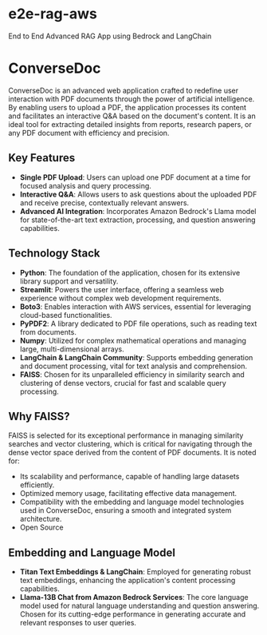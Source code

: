 # e2e-rag-aws
End to End Advanced RAG App using Bedrock and LangChain
# ConverseDoc

ConverseDoc is an advanced web application crafted to redefine user interaction with PDF documents through the power of artificial intelligence. By enabling users to upload a PDF, the application processes its content and facilitates an interactive Q&A based on the document's content. It is an ideal tool for extracting detailed insights from reports, research papers, or any PDF document with efficiency and precision.

## Key Features

- **Single PDF Upload**: Users can upload one PDF document at a time for focused analysis and query processing.
- **Interactive Q&A**: Allows users to ask questions about the uploaded PDF and receive precise, contextually relevant answers.
- **Advanced AI Integration**: Incorporates Amazon Bedrock's Llama model for state-of-the-art text extraction, processing, and question answering capabilities.

## Technology Stack

- **Python**: The foundation of the application, chosen for its extensive library support and versatility.
- **Streamlit**: Powers the user interface, offering a seamless web experience without complex web development requirements.
- **Boto3**: Enables interaction with AWS services, essential for leveraging cloud-based functionalities.
- **PyPDF2**: A library dedicated to PDF file operations, such as reading text from documents.
- **Numpy**: Utilized for complex mathematical operations and managing large, multi-dimensional arrays.
- **LangChain & LangChain Community**: Supports embedding generation and document processing, vital for text analysis and comprehension.
- **FAISS**: Chosen for its unparalleled efficiency in similarity search and clustering of dense vectors, crucial for fast and scalable query processing.

## Why FAISS?

FAISS is selected for its exceptional performance in managing similarity searches and vector clustering, which is critical for navigating through the dense vector space derived from the content of PDF documents. It is noted for:

- Its scalability and performance, capable of handling large datasets efficiently.
- Optimized memory usage, facilitating effective data management.
- Compatibility with the embedding and language model technologies used in ConverseDoc, ensuring a smooth and integrated system architecture.
- Open Source

## Embedding and Language Model

- **Titan Text Embeddings & LangChain**: Employed for generating robust text embeddings, enhancing the application's content processing capabilities.
- **Llama-13B Chat from Amazon Bedrock Services**: The core language model used for natural language understanding and question answering. Chosen for its cutting-edge performance in generating accurate and relevant responses to user queries.

